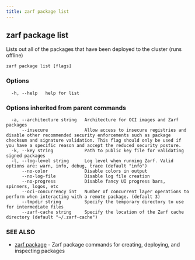 ```yaml
---
title: zarf package list
---
```


## zarf package list

Lists out all of the packages that have been deployed to the cluster (runs offline)

```
zarf package list [flags]
```

### Options

```
  -h, --help   help for list
```

### Options inherited from parent commands

```
  -a, --architecture string   Architecture for OCI images and Zarf packages
      --insecure              Allow access to insecure registries and disable other recommended security enforcements such as package checksum and signature validation. This flag should only be used if you have a specific reason and accept the reduced security posture.
  -k, --key string            Path to public key file for validating signed packages
  -l, --log-level string      Log level when running Zarf. Valid options are: warn, info, debug, trace (default "info")
      --no-color              Disable colors in output
      --no-log-file           Disable log file creation
      --no-progress           Disable fancy UI progress bars, spinners, logos, etc
      --oci-concurrency int   Number of concurrent layer operations to perform when interacting with a remote package. (default 3)
      --tmpdir string         Specify the temporary directory to use for intermediate files
      --zarf-cache string     Specify the location of the Zarf cache directory (default "~/.zarf-cache")
```

### SEE ALSO

* [zarf package](/cli/commands/zarf_package/)	 - Zarf package commands for creating, deploying, and inspecting packages
